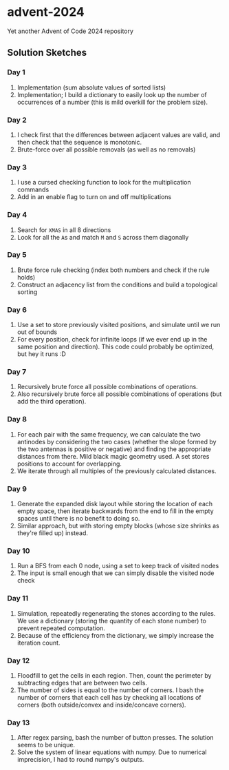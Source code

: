 # advent-2024

Yet another Advent of Code 2024 repository

## Solution Sketches
### Day 1
1. Implementation (sum absolute values of sorted lists)
2. Implementation; I build a dictionary to easily look up the number of occurrences of a number (this is mild overkill for the problem size).
### Day 2
1. I check first that the differences between adjacent values are valid, and then check that the sequence is monotonic.
2. Brute-force over all possible removals (as well as no removals)
### Day 3
1. I use a cursed checking function to look for the multiplication commands
2. Add in an enable flag to turn on and off multiplications
### Day 4
1. Search for `XMAS` in all 8 directions
2. Look for all the `A`s and match `M` and `S` across them diagonally
### Day 5
1. Brute force rule checking (index both numbers and check if the rule holds)
2. Construct an adjacency list from the conditions and build a topological sorting
### Day 6
1. Use a set to store previously visited positions, and simulate until we run out of bounds
2. For every position, check for infinite loops (if we ever end up in the same position and direction). This code could probably be optimized, but hey it runs :D
### Day 7
1. Recursively brute force all possible combinations of operations.
2. Also recursively brute force all possible combinations of operations (but add the third operation).
### Day 8
1. For each pair with the same frequency, we can calculate the two antinodes by considering the two cases (whether the slope formed by the two antennas is positive or negative) and finding the appropriate distances from there. Mild black magic geometry used. A set stores positions to account for overlapping.
2. We iterate through all multiples of the previously calculated distances.
### Day 9
1. Generate the expanded disk layout while storing the location of each empty space, then iterate backwards from the end to fill in the empty spaces until there is no benefit to doing so.
2. Similar approach, but with storing empty blocks (whose size shrinks as they're filled up) instead.
### Day 10
1. Run a BFS from each 0 node, using a set to keep track of visited nodes
2. The input is small enough that we can simply disable the visited node check
### Day 11
1. Simulation, repeatedly regenerating the stones according to the rules. We use a dictionary (storing the quantity of each stone number) to prevent repeated computation.
2. Because of the efficiency from the dictionary, we simply increase the iteration count.
### Day 12
1. Floodfill to get the cells in each region. Then, count the perimeter by subtracting edges that are between two cells.
2. The number of sides is equal to the number of corners. I bash the number of corners that each cell has by checking all locations of corners (both outside/convex and inside/concave corners).
### Day 13
1. After regex parsing, bash the number of button presses. The solution seems to be unique.
2. Solve the system of linear equations with numpy. Due to numerical imprecision, I had to round numpy's outputs.
